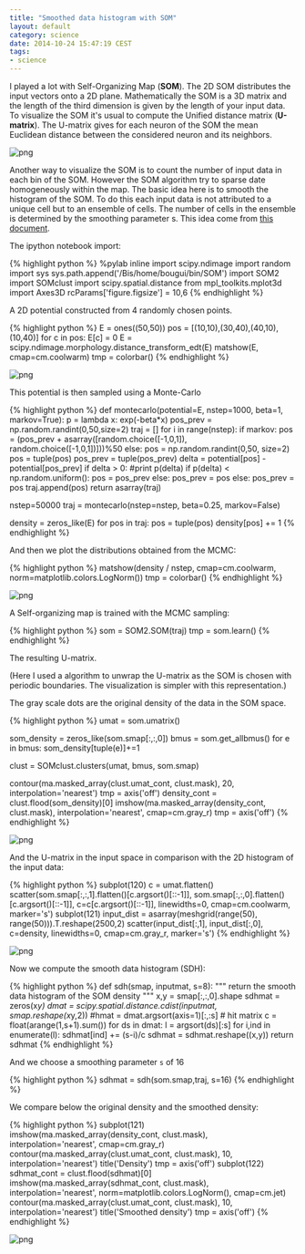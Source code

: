 ```yaml
---
title: "Smoothed data histogram with SOM"
layout: default
category: science
date: 2014-10-24 15:47:19 CEST
tags:
- science
---
```


I played a lot with Self-Organizing Map (**SOM**). The 2D SOM distributes the
input vectors onto a 2D plane. Mathematically the SOM is a 3D matrix and the
length of the third dimension is given by the length of your input data. To
visualize the SOM it's usual to compute the Unified distance matrix
(**U-matrix**). The U-matrix gives for each neuron of the SOM the mean Euclidean
distance between the considered neuron and its neighbors.

![png](/assets/smooth_data_histograms_files/smooth_data_histograms_1_0.png)


Another way to visualize the SOM is to count the number of input data in each
bin of the SOM. However the SOM algorithm try to sparse date homogeneously
within the map. The basic idea here is to smooth the histogram of the SOM. To
do this each input data is not attributed to a unique cell but to an ensemble
    of cells. The number of cells in the ensemble is determined by the
    smoothing parameter s. This idea come from [this document](http://www.ifs.tuwien.ac.at/ifs/research/pub_pdf/pam_icann02.pdf).

The ipython notebook import:

{% highlight python %}
%pylab inline
import scipy.ndimage
import random
import sys
sys.path.append('/Bis/home/bougui/bin/SOM')
import SOM2
import SOMclust
import scipy.spatial.distance
from mpl_toolkits.mplot3d import Axes3D
rcParams['figure.figsize'] = 10,6
{% endhighlight %}

A 2D potential constructed from 4 randomly chosen points.

{% highlight python %}
E = ones((50,50))
pos = [(10,10),(30,40),(40,10),(10,40)]
for c in pos:
    E[c] = 0
E = scipy.ndimage.morphology.distance_transform_edt(E)
matshow(E, cmap=cm.coolwarm)
tmp = colorbar()
{% endhighlight %}

![png](/assets/smooth_data_histograms_files/smooth_data_histograms_5_0.png)

This potential is then sampled using a Monte-Carlo

{% highlight python %}
def montecarlo(potential=E, nstep=1000, beta=1, markov=True):
    p = lambda x: exp(-beta*x)
    pos_prev = np.random.randint(0,50,size=2)
    traj = []
    for i in range(nstep):
        if markov:
            pos = (pos_prev + asarray([random.choice([-1,0,1]), random.choice([-1,0,1])]))%50
        else:
            pos = np.random.randint(0,50, size=2)
        pos = tuple(pos)
        pos_prev = tuple(pos_prev)
        delta = potential[pos] - potential[pos_prev]
        if delta > 0:
            #print p(delta)
            if p(delta) < np.random.uniform():
                pos = pos_prev
            else:
                pos_prev = pos
        else:
            pos_prev = pos
        traj.append(pos)
    return asarray(traj)

nstep=50000
traj = montecarlo(nstep=nstep, beta=0.25, markov=False)

density = zeros_like(E)
for pos in traj:
    pos = tuple(pos)
    density[pos] += 1
{% endhighlight %}

And then we plot the distributions obtained from the MCMC:

{% highlight python %}
matshow(density / nstep, cmap=cm.coolwarm, norm=matplotlib.colors.LogNorm())
tmp = colorbar()
{% endhighlight %}

![png](/assets/smooth_data_histograms_files/smooth_data_histograms_11_0.png)

A Self-organizing map is trained with the MCMC sampling:

{% highlight python %}
som = SOM2.SOM(traj)
tmp = som.learn()
{% endhighlight %}

The resulting U-matrix.

(Here I used a algorithm to unwrap the U-matrix as the SOM is chosen with
periodic boundaries. The visualization is simpler with this representation.)

The gray scale dots are the original density of the data in the SOM space.

{% highlight python %}
umat = som.umatrix()

som_density = zeros_like(som.smap[:,:,0])
bmus = som.get_allbmus()
for e in bmus:
    som_density[tuple(e)]+=1

clust = SOMclust.clusters(umat, bmus, som.smap)

contour(ma.masked_array(clust.umat_cont, clust.mask), 20, interpolation='nearest')
tmp = axis('off')
density_cont = clust.flood(som_density)[0]
imshow(ma.masked_array(density_cont, clust.mask), interpolation='nearest', cmap=cm.gray_r)
tmp = axis('off')
{% endhighlight %}

![png](/assets/smooth_data_histograms_files/smooth_data_histograms_18_0.png)

And the U-matrix in the input space in comparison with the 2D histogram of the
input data:

{% highlight python %}
subplot(120)
c = umat.flatten()
scatter(som.smap[:,:,1].flatten()[c.argsort()[::-1]], som.smap[:,:,0].flatten()[c.argsort()[::-1]], 
        c=c[c.argsort()[::-1]], linewidths=0, cmap=cm.coolwarm, marker='s')
subplot(121)
input_dist = asarray(meshgrid(range(50), range(50))).T.reshape(2500,2)
scatter(input_dist[:,1], input_dist[:,0], c=density, linewidths=0, cmap=cm.gray_r, marker='s')
{% endhighlight %}

![png](/assets/smooth_data_histograms_files/smooth_data_histograms_20_1.png)

Now we compute the smooth data histogram (SDH):

{% highlight python %}
def sdh(smap, inputmat, s=8):
    """
    return the smooth data histogram of the SOM density
    """
    x,y = smap[:,:,0].shape
    sdhmat = zeros(x*y)
    dmat = scipy.spatial.distance.cdist(inputmat, smap.reshape(x*y,2))
    #hmat = dmat.argsort(axis=1)[:,:s] # hit matrix
    c = float(arange(1,s+1).sum())
    for ds in dmat:
        l = argsort(ds)[:s]
        for i,ind in enumerate(l):
            sdhmat[ind] += (s-i)/c
    sdhmat = sdhmat.reshape((x,y))
    return sdhmat
{% endhighlight %}

And we choose a smoothing parameter `s` of 16

{% highlight python %}
sdhmat = sdh(som.smap,traj, s=16)
{% endhighlight %}

We compare below the original density and the smoothed density:

{% highlight python %}
subplot(121)
imshow(ma.masked_array(density_cont, clust.mask), interpolation='nearest', cmap=cm.gray_r)
contour(ma.masked_array(clust.umat_cont, clust.mask), 10, interpolation='nearest')
title('Density')
tmp = axis('off')
subplot(122)
sdhmat_cont = clust.flood(sdhmat)[0]
imshow(ma.masked_array(sdhmat_cont, clust.mask), interpolation='nearest', norm=matplotlib.colors.LogNorm(), cmap=cm.jet)
contour(ma.masked_array(clust.umat_cont, clust.mask), 10, interpolation='nearest')
title('Smoothed density')
tmp = axis('off')
{% endhighlight %}

![png](/assets/smooth_data_histograms_files/smooth_data_histograms_26_0.png)

